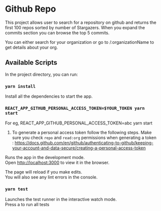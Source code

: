 # Github Repo

This project allows user to search for a repository on github and returns the first 100 repos sorted by number of Stargazers. When you expand the commits section you can browse the top 5 commits.

You can either search for your organization or go to /:organizationName to get details about your org.

## Available Scripts

In the project directory, you can run:

### `yarn install`

Install all the dependencies to start the app.

### `REACT_APP_GITHUB_PERSONAL_ACCESS_TOKEN=$YOUR_TOKEN yarn start`

For eg, REACT_APP_GITHUB_PERSONAL_ACCESS_TOKEN=abc yarn start

1. To generate a personal access token follow the following steps. Make sure you check `repo` and `read:org` permissions when generating a token :
https://docs.github.com/en/github/authenticating-to-github/keeping-your-account-and-data-secure/creating-a-personal-access-token 



Runs the app in the development mode.\
Open [http://localhost:3000](http://localhost:3000) to view it in the browser.

The page will reload if you make edits.\
You will also see any lint errors in the console.

### `yarn test`

Launches the test runner in the interactive watch mode.\
Press a to run all tests
